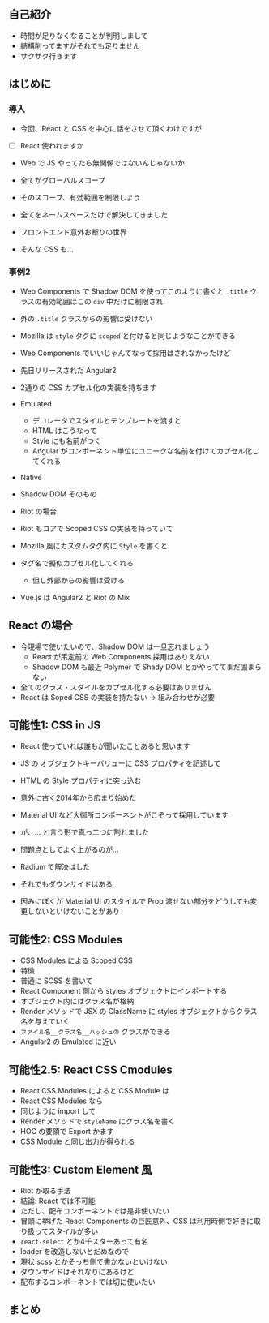 ## 自己紹介
- 時間が足りなくなることが判明しまして
- 結構削ってますがそれでも足りません
- サクサク行きます


## はじめに
### 導入
- 今回、React と CSS を中心に話をさせて頂くわけですが
- [ ] React 使われますか
- Web で JS やってたら無関係ではないんじゃないか
- 全てがグローバルスコープ
- そのスコープ、有効範囲を制限しよう

- 全てをネームスペースだけで解決してきました
- フロントエンド意外お断りの世界
- そんな CSS も...

### 事例2
- Web Components で Shadow DOM を使ってこのように書くと `.title` クラスの有効範囲はこの `div` 中だけに制限され
- 外の `.title` クラスからの影響は受けない
- Mozilla は `style` タグに `scoped` と付けると同じようなことができる
- Web Components でいいじゃんてなって採用はされなかったけど

- 先日リリースされた Angular2
- 2通りの CSS カプセル化の実装を持ちます
- Emulated
  - デコレータでスタイルとテンプレートを渡すと
  - HTML はこうなって
  - Style にも名前がつく
  - Angular がコンポーネント単位にユニークな名前を付けてカプセル化してくれる
- Native
- Shadow DOM そのもの

- Riot の場合
- Riot もコアで Scoped CSS の実装を持っていて
- Mozilla 風にカスタムタグ内に `Style` を書くと
- タグ名で擬似カプセル化してくれる
  - 但し外部からの影響は受ける

- Vue.js は Angular2 と Riot の Mix


## React の場合
- 今現場で使いたいので、Shadow DOM は一旦忘れましょう
  - React が策定前の Web Components 採用はありえない
  - Shadow DOM も最近 Polymer で Shady DOM とかやっててまだ固まらない
- 全てのクラス・スタイルをカプセル化する必要はありません
- React は Soped CSS の実装を持たない → 組み合わせが必要


## 可能性1: CSS in JS
- React 使っていれば誰もが聞いたことあると思います
- JS の オブジェクトキーバリューに CSS プロパティを記述して
- HTML の Style プロパティに突っ込む
- 意外に古く2014年から広まり始めた

- Material UI など大御所コンポーネントがこぞって採用しています
- が、... と言う形で真っ二つに割れました
- 問題点としてよく上がるのが...
- Radium で解決はした
- それでもダウンサイドはある
- 因みにぼくが Material UI のスタイルで Prop 渡せない部分をどうしても変更しないといけないことがあり


## 可能性2: CSS Modules
- CSS Modules による Scoped CSS
- 特徴
- 普通に SCSS を書いて
- React Component 側から styles オブジェクトにインポートする
- オブジェクト内にはクラス名が格納
- Render メソッドで JSX の ClassName に styles オブジェクトからクラス名を与えていく
- `ファイル名__クラス名__ハッシュの` クラスができる
- Angular2 の Emulated に近い


## 可能性2.5: React CSS Cmodules
- React CSS Modules によると CSS Module は
- React CSS Modules なら
- 同じように import して
- Render メソッドで `styleName` にクラス名を書く
- HOC の要領で Export かます
- CSS Module と同じ出力が得られる


## 可能性3: Custom Element 風
- Riot が取る手法
- 結論: React では不可能
- ただし、配布コンポーネントでは是非使いたい
- 冒頭に挙げた React Components の巨匠意外、CSS は利用時側で好きに取り扱ってスタイルが多い
- `react-select` とか4千スターあって有名
- loader を改造しないとだめなので
- 現状 scss とかそっち側で書かないといけない
- ダウンサイドはそれなりにあるけど
- 配布するコンポーネントでは切に使いたい


## まとめ
